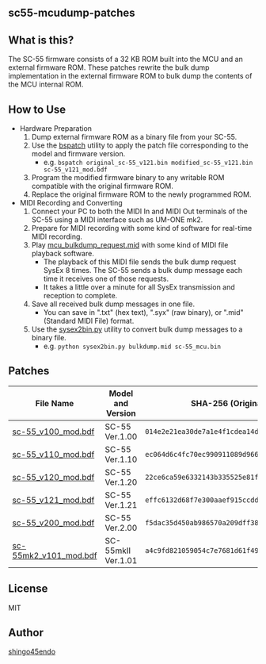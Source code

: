 sc55-mcudump-patches
--------------------


What is this?
-------------

The SC-55 firmware consists of a 32 KB ROM built into the MCU and an external firmware ROM. These patches rewrite the bulk dump implementation in the external firmware ROM to bulk dump the contents of the MCU internal ROM.


How to Use
----------

* Hardware Preparation
	1. Dump external firmware ROM as a binary file from your SC-55.
	2. Use the [bspatch](https://github.com/mendsley/bsdiff) utility to apply the patch file corresponding to the model and firmware version.
		* e.g. `bspatch original_sc-55_v121.bin modified_sc-55_v121.bin sc-55_v121_mod.bdf`
	3. Program the modified firmware binary to any writable ROM compatible with the original firmware ROM.
	4. Replace the original firmware ROM to the newly programmed ROM.
* MIDI Recording and Converting
	1. Connect your PC to both the MIDI In and MIDI Out terminals of the SC-55 using a MIDI interface such as UM-ONE mk2.
	2. Prepare for MIDI recording with some kind of software for real-time MIDI recording.
	3. Play [mcu_bulkdump_request.mid](./tools/mcu_bulkdump_request.mid) with some kind of MIDI file playback software.
		* The playback of this MIDI file sends the bulk dump request SysEx 8 times. The SC-55 sends a bulk dump message each time it receives one of those requests.
		* It takes a little over a minute for all SysEx transmission and reception to complete.
	4. Save all received bulk dump messages in one file.
		* You can save in ".txt" (hex text), ".syx" (raw binary), or ".mid" (Standard MIDI File) format.
	5. Use the [sysex2bin.py](./tools/sysex2bin.py) utility to convert bulk dump messages to a binary file.
		* e.g. `python sysex2bin.py bulkdump.mid sc-55_mcu.bin`


Patches
-------

| File Name                                                | Model and Version  | SHA-256 (Original external firmware ROM)                           |
|----------------------------------------------------------|--------------------|--------------------------------------------------------------------|
| [sc-55_v100_mod.bdf](./patches/sc-55_v100_mod.bdf)       | SC-55 Ver.1.00     | `014e2e21ea30de7a1e4f1cdea14dd9a719960535e257a9e40e98dbb1a5870226` |
| [sc-55_v110_mod.bdf](./patches/sc-55_v110_mod.bdf)       | SC-55 Ver.1.10     | `ec064d6c4fc70ec990911089d966043cb819fba0e26e6f6afdd0a05e5301b91b` |
| [sc-55_v120_mod.bdf](./patches/sc-55_v120_mod.bdf)       | SC-55 Ver.1.20     | `22ce6ca59e6332143b335525e81fab501ea6fccce4b7e2f3bfc2cc8bf6612ff6` |
| [sc-55_v121_mod.bdf](./patches/sc-55_v121_mod.bdf)       | SC-55 Ver.1.21     | `effc6132d68f7e300aaef915ccdd08aba93606c22d23e580daf9ea6617913af1` |
| [sc-55_v200_mod.bdf](./patches/sc-55_v200_mod.bdf)       | SC-55 Ver.2.00     | `f5dac35d450ab986570a209dff3816eec75cee669e161f54b51224b467dd0bcc` |
| [sc-55mk2_v101_mod.bdf](./patches/sc-55mk2_v101_mod.bdf) | SC-55mkII Ver.1.01 | `a4c9fd821059054c7e7681d61f49ce6f42ed2fe407a7ec1ba0dfdc9722582ce0` |


License
-------

MIT


Author
------

[shingo45endo](https://github.com/shingo45endo)
